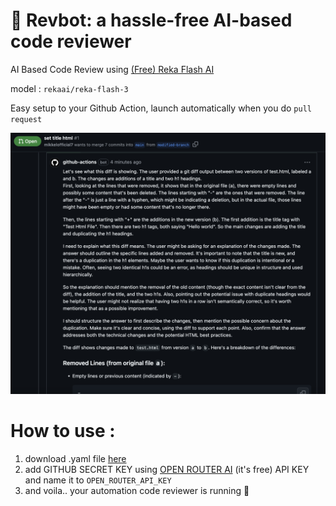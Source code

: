 # 🤖 Revbot: a hassle-free AI-based code reviewer
 AI Based Code Review using [(Free) Reka Flash AI](https://www.reka.ai/)
 
 model : ```rekaai/reka-flash-3```
 
 Easy setup to your Github Action, launch automatically when you do ```pull request```

 <img src="https://github.com/mikkelofficial7/revbot-ai-code-review/blob/main/snapshot.png" alt="snapshot" width="550">

# How to use :
1. download .yaml file [here](https://github.com/mikkelofficial7/revbot-ai-code-review/blob/main/.github/workflows/test-github-actions.yml)
2. add GITHUB SECRET KEY using [OPEN ROUTER AI](https://openrouter.ai/) (it's free) API KEY and name it to ``` OPEN_ROUTER_API_KEY ```
3. and voila.. your automation code reviewer is running 🏃
